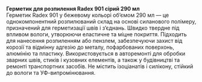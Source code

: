 **Герметик для розпилення Radex 901 сірий 290 мл**  
Герметик Radex 901 у бежевому кольорі об’ємом 290 мл — це однокомпонентний розпилюваний склад на основі силанового полімеру, призначений для герметизації швів і з’єднань. Швидко твердне під впливом вологи, утворюючи еластичне та міцне покриття. Підходить для нанесення розпиленням або пензлем, забезпечуючи захист від корозії та відмінну адгезію до металу, пофарбованих поверхонь, алюмінію та пластику. Використовується в авторемонті для обробки зварних швів, стиків і кузовних елементів, а також у будівництві та ремонті транспортних засобів. Не містить ізоціанатів і силікону, стійкий до вологи та УФ-випромінювання.